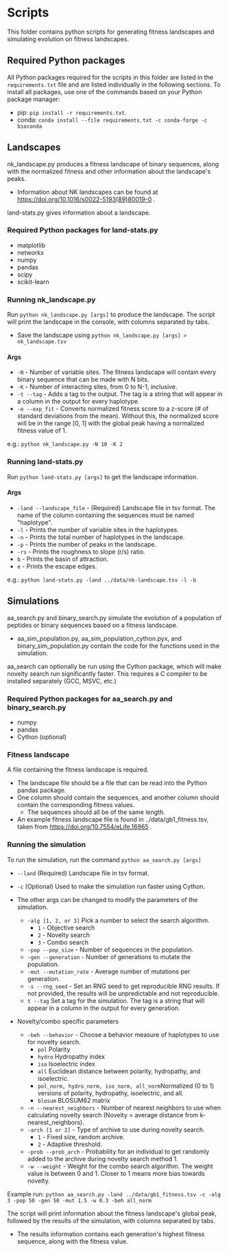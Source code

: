 # Scripts
This folder contains python scripts for generating fitness landscapes and simulating evolution on fitness landscapes.

## Required Python packages
All Python packages required for the scripts in this folder are listed in the `requirements.txt` file and are listed individually in the following sections. To install all packages, use one of the commands based on your Python package manager:
- pip: `pip install -r requirements.txt`.
- conda: `conda install --file requirements.txt -c conda-forge -c bioconda`

## Landscapes
nk_landscape.py produces a fitness landscape of binary sequences, along with the normalized fitness and other information about the landscape's peaks.
- Information about NK landscapes can be found at https://doi.org/10.1016/s0022-5193(89)80019-0 .

land-stats.py gives information about a landscape.

### Required Python packages for land-stats.py
- matplotlib
- networkx
- numpy
- pandas
- scipy
- scikit-learn

### Running nk_landscape.py
Run `python nk_landscape.py [args]` to produce the landscape.
The script will print the landscape in the console, with columns separated by tabs.
- Save the landscape using `python nk_landscape.py [args] > nk_landscape.tsv`

#### Args
- `-N` - Number of variable sites. The fitness landscape will contain every binary sequence that can be made with N bits.
- `-K` - Number of interacting sites, from 0 to N-1, inclusive.
- `-t --tag` - Adds a tag to the output. The tag is a string that will appear in a column in the output for every haplotype.
- `-e --exp_fit` - Converts normalized fitness score to a z-score (# of standard deviations from the mean). Without this, the normalized score will be in the range [0, 1] with the global peak having a normalized fitness value of 1.

e.g.: `python nk_landscape.py -N 10 -K 2`

### Running land-stats.py
Run `python land-stats.py [args]` to get the landscape information.

#### Args
- `-land --landscape_file` - (Required) Landscape file in tsv format. The name of the column containing the sequences must be named "haplotype".
- `-l` - Prints the number of variable sites in the haplotypes.
- `-n` - Prints the total number of haplotypes in the landscape.
- `-p` - Prints the number of peaks in the landscape.
- `-rs` - Prints the roughness to slope (r/s) ratio.
- `b` - Prints the basin of attraction.
- `e` - Prints the escape edges.

e.g.: `python land-stats.py -land ../data/nk-landscape.tsv -l -b`

## Simulations
aa_search.py and binary_search.py simulate the evolution of a population of peptides or binary sequences based on a fitness landscape.
- aa_sim_population.py, aa_sim_population_cython.pyx, and binary_sim_population.py contain the code for the functions used in the simulation.

aa_search can optionally be run using the Cython package, which will make novelty search run significantly faster. This requires a C compiler to be installed separately (GCC, MSVC, etc.)

### Required Python packages for aa_search.py and binary_search.py
- numpy
- pandas
- Cython (optional)

### Fitness landscape
A file containing the fitness landscape is required. 
- The landscape file should be a file that can be read into the Python pandas package.
- One column should contain the sequences, and another column should contain the corresponding fitness values.
	- The sequences should all be of the same length.
- An example fitness landscape file is found in ../data/gb1_fitness.tsv, taken from https://doi.org/10.7554/eLife.16965 .

### Running the simulation
To run the simulation, run the command `python aa_search.py [args]`
- `--land` (Required) Landscape file in tsv format.
- `-c` (Optional) Used to make the simulation run faster using Cython.
- The other args can be changed to modify the parameters of the simulation.
	- `-alg [1, 2, or 3]` Pick a number to select the search algorithm.
		- `1` - Objective search
		- `2` - Novelty search
		- `3` - Combo search
	- `-pop --pop_size` - Number of sequences in the population.
	- `-gen --generation` - Number of generations to mutate the population. 
	- `-mut --mutation_rate` - Average number of mutations per generation.
	- `-s --rng_seed` - Set an RNG seed to get reproducible RNG results. If not provided, the results will be unpredictable and not reproducible.
	- `t --tag` Set a tag for the simulation. The tag is a string that will appear in a column in the output for every generation.
	
- Novelty/combo specific parameters
	- `-beh --behavior` - Choose a behavior measure of haplotypes to use for novelty search.
  		- `pol` Polarity
    	- `hydro` Hydropathy index
        - `iso` Isoelectric index
        - `all` Euclidean distance between polarity, hydropathy, and isoelectric.
        - `pol_norm, hydro_norm, iso_norm, all_norm`Normalized (0 to 1) versions of polarity, hydropathy, isoelectric, and all.
        - `blosum` BLOSUM62 matrix
	- `-n --nearest_neighbors` - Number of nearest neighbors to use when calculating novelty search (Novelty = average distance from k-nearest_neighbors).
	- `-arch [1 or 2]` - Type of archive to use during novelty search. 
      - `1` - Fixed size, random archive. 
      - `2` - Adaptive threshold.
	- `-prob --prob_arch` - Probability for an individual to get randomly added to the archive during novelty search method 1.
	- `-w --weight` - Weight for the combo search algorithm. The weight value is between 0 and 1. Closer to 1 means more bias towards novelty.

Example run: `python aa_search.py -land ../data/gb1_fitness.tsv -c -alg 3 -pop 50 -gen 50 -mut 1.5 -w 0.3 -beh all_norm`

The script will print information about the fitness landscape's global peak, followed by the results of the simulation, with columns separated by tabs.
- The results information contains each generation's highest fitness sequence, along with the fitness value.

